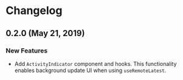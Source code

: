 # Changelog

## 0.2.0 (May 21, 2019)

### New Features

- Add `ActivityIndicator` component and hooks.
  This functionality enables background update UI when using `useRemoteLatest`.